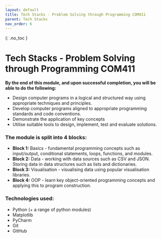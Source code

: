 ```yaml
---
layout: default
title: Tech Stacks - Problem Solving through Programming COM411
parent: Tech Stacks
nav_order: 6
---
```


{: .no_toc }

# Tech Stacks - Problem Solving through Programming COM411

**By the end of this module, and upon successful completion, you will be able to do the following:**

* Design computer programs in a logical and structured way using appropriate techniques and principles.
* Develop computer programs aligned to appropriate programming standards and code conventions.
* Demonstrate the application of key concepts
* Utilise suitable tools to design, implement, test and evaluate solutions.


### The module is split into 4 blocks:

* **Block 1:** Basics - fundamental programming concepts such as input/output, conditional statements, loops, functions, and modules.
* **Block 2:** Data - working with data sources such as CSV and JSON. Storing data in data structures such as lists and dictionaries.
* **Block 3:** Visualisation - visualising data using popular visualisation libraries.
* **Block 4:** OOP - learn key object-oriented programming concepts and applying this to program construction.

### Technologies used: 

* Python (+ a range of python modules)
* Matplotlib
* PyCharm
* Git
* GitHub

